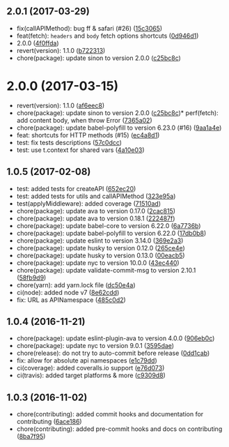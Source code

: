 <a name="2.0.1"></a>
## 2.0.1 (2017-03-29)

* fix(callAPIMethod): bug ff & safari (#26) ([15c3065](https://github.com/auru/unity-api/commit/15c3065))
* feat(fetch): `headers` and `body` fetch options shortcuts ([0d946d1](https://github.com/auru/unity-api/commit/0d946d1))
* 2.0.0 ([4f0ffda](https://github.com/auru/unity-api/commit/4f0ffda))
* revert(version): 1.1.0 ([b722313](https://github.com/auru/unity-api/commit/b722313))
* chore(package): update sinon to version 2.0.0 ([c25bc8c](https://github.com/auru/unity-api/commit/c25bc8c))



<a name="2.0.0"></a>
# 2.0.0 (2017-03-15)

* revert(version): 1.1.0 ([af6eec8](https://github.com/auru/unity-api/commit/af6eec8))
* chore(package): update sinon to version 2.0.0 ([c25bc8c](https://github.com/auru/unity-api/commit/c25bc8c))* perf(fetch): add content body, when throw Error ([7365a02](https://github.com/auru/unity-api/commit/7365a02))
* chore(package): update babel-polyfill to version 6.23.0 (#16) ([9aa1a4e](https://github.com/auru/unity-api/commit/9aa1a4e))
* feat: shortcuts for HTTP methods (#15) ([ec4a8d1](https://github.com/auru/unity-api/commit/ec4a8d1))
* test: fix tests descriptions ([57c0dcc](https://github.com/auru/unity-api/commit/57c0dcc))
* test: use t.context for shared vars ([4a10e03](https://github.com/auru/unity-api/commit/4a10e03))



<a name="1.0.5"></a>
## 1.0.5 (2017-02-08)

* test: added tests for createAPI ([652ec20](https://github.com/auru/unity-api/commit/652ec20))
* test: added tests for utils and callAPIMethod ([323e95a](https://github.com/auru/unity-api/commit/323e95a))
* test(applyMiddleware): added coverage ([71510ad](https://github.com/auru/unity-api/commit/71510ad))
* chore(package): update ava to version 0.17.0 ([2cac815](https://github.com/auru/unity-api/commit/2cac815))
* chore(package): update ava to version 0.18.1 ([222487f](https://github.com/auru/unity-api/commit/222487f))
* chore(package): update babel-core to version 6.22.0 ([6a7736b](https://github.com/auru/unity-api/commit/6a7736b))
* chore(package): update babel-polyfill to version 6.22.0 ([17db0b8](https://github.com/auru/unity-api/commit/17db0b8))
* chore(package): update eslint to version 3.14.0 ([369e2a3](https://github.com/auru/unity-api/commit/369e2a3))
* chore(package): update husky to version 0.12.0 ([265ce4e](https://github.com/auru/unity-api/commit/265ce4e))
* chore(package): update husky to version 0.13.0 ([00eacb5](https://github.com/auru/unity-api/commit/00eacb5))
* chore(package): update nyc to version 10.0.0 ([43ec440](https://github.com/auru/unity-api/commit/43ec440))
* chore(package): update validate-commit-msg to version 2.10.1 ([58fb9d9](https://github.com/auru/unity-api/commit/58fb9d9))
* chore(yarn): add  yarn.lock file ([dc50e4a](https://github.com/auru/unity-api/commit/dc50e4a))
* ci(node): added node v7 ([8e62cdd](https://github.com/auru/unity-api/commit/8e62cdd))
* fix: URL as APINamespace ([485c0d2](https://github.com/auru/unity-api/commit/485c0d2))



<a name="1.0.4"></a>
## 1.0.4 (2016-11-21)

* chore(package): update eslint-plugin-ava to version 4.0.0 ([906eb0c](https://github.com/auru/unity-api/commit/906eb0c))
* chore(package): update nyc to version 9.0.1 ([3595dae](https://github.com/auru/unity-api/commit/3595dae))
* chore(release): do not try to auto-commit before release ([0dd1cab](https://github.com/auru/unity-api/commit/0dd1cab))
* fix: allow for absolute api namespaces ([e1c79dd](https://github.com/auru/unity-api/commit/e1c79dd))
* ci(coverage): added coveralls.io support ([e76d073](https://github.com/auru/unity-api/commit/e76d073))
* ci(travis): added target platforms & more ([c9309d8](https://github.com/auru/unity-api/commit/c9309d8))



<a name="1.0.3"></a>
## 1.0.3 (2016-11-02)

* chore(contributing): added commit hooks and documentation for contributing ([6ace186](https://github.com/auru/unity-api/commit/6ace186))
* chore(contributing): added pre-commit hooks and docs on contributing ([8ba7f95](https://github.com/auru/unity-api/commit/8ba7f95))
